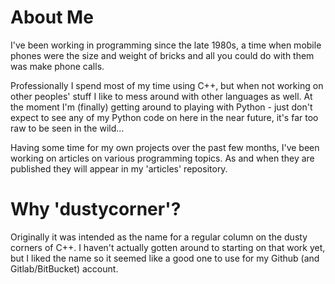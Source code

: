 # About Me

I've been working in programming since the late 1980s, a time when mobile phones were the size and weight of bricks and all you could do with them was make phone calls.

Professionally I spend most of my time using C++, but when not working on other peoples' stuff I like to mess around with other languages as well. At the moment I'm (finally) getting around to playing with Python - just don't expect to see any of my Python code on here in the near future, it's far too raw to be seen in the wild...

Having some time for my own projects over the past few months, I've been working on articles on various programming topics. As and when they are published they will appear in my 'articles' repository.

# Why 'dustycorner'?

Originally it was intended as the name for a regular column on the dusty corners of C++. I haven't actually gotten around to starting on that work yet, but I liked the name so it seemed like a good one to use for my Github (and Gitlab/BitBucket) account.
